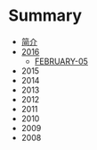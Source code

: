 # Summary

* [简介](README.md)
* [2016](2016.md)
   * [FEBRUARY-05](February-05.md)
* 2015
* 2014
* 2013
* 2012
* 2011
* 2010
* 2009
* 2008

